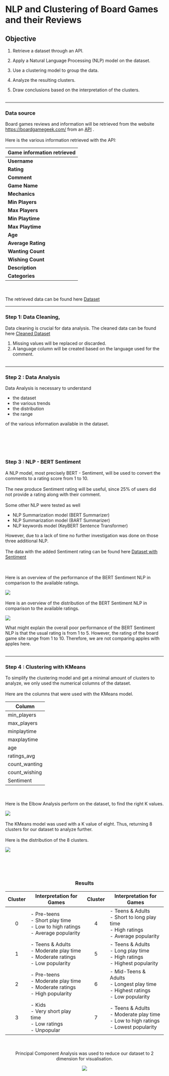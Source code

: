 # NLP and Clustering of Board Games and their Reviews 

## Objective

1. Retrieve a dataset through an API.

2. Apply a Natural Language Processing (NLP) model on the dataset.

3. Use a clustering model to group the data.

4. Analyze the resulting clusters.

5. Draw conclusions based on the interpretation of the clusters.
</br></br>
---
### Data source

Board games reviews and information will be retrieved from the website https://boardgamegeek.com/ from an [API](https://boardgamegeek.com/xmlapi) .
</br></br>
Here is the various information retrieved with the API:

| Game information retrieved      | 
|---------------|
| **Username** |
| **Rating** |
| **Comment**|
| **Game Name** | 
| **Mechanics** | 
| **Min Players** | 
| **Max Players** | 
| **Min Playtime** | 
| **Max Playtime** | 
| **Age** | 
| **Average Rating** | 
| **Wanting Count** | 
| **Wishing Count** | 
| **Description** | 
| **Categories** | 
</br></br>
The retrieved data can be found here [Dataset](data/games_comments.csv)

---
### Step 1: Data Cleaning,

Data cleaning is crucial for data analysis. The cleaned data can be found here [Cleaned Dataset](data/games_comments_clean.csv)

1. Missing values will be replaced or discarded.
2. A language column will be created based on the language used for the comment.
</br></br>
---
### Step 2 : Data Analysis

Data Analysis is necessary to understand 
   - the dataset
   - the various trends
   - the distribution
   - the range
     
of the various information available in the dataset.

</br></br>
---
### Step 3 : NLP - BERT Sentiment

A NLP model, most precisely BERT - Sentiment, will be used to convert the comments to a rating score from 1 to 10.
</br></br>
The new produce Sentiment rating will be useful, since 25% of users did not provide a rating along with their comment.
</br></br>
Some other NLP were tested as well
  - NLP Summarization model (BERT Summarizer)
  - NLP Summarization model (BART Summarizer)
  - NLP keywords model (KeyBERT Sentence Transformer)

However, due to a lack of time no further investigation was done on those three additional NLP.
</br></br>
The data with the added Sentiment rating can be found here [Dataset with Sentiment](data/games_comments_sentiment_summarized.csv) 

</br></br>
Here is an overview of the performance of the BERT Sentiment NLP in comparison to the available ratings.

![](graph/Class_report.png)
</br></br>
Here is an overview of the distribution of the BERT Sentiment NLP in comparison to the available ratings.

![](graph/SentimentvsRating.png)

What might explain the overall poor performance of the BERT Sentiment NLP is that the usual rating is from 1 to 5. However, the rating of the board game site range from 1 to 10. Therefore, we are not comparing apples with apples here.
</br></br>

---
### Step 4 : Clustering with KMeans

To simplify the clustering model and get a minimal amount of clusters to analyze, we only used the numerical columns of the dataset.
</br></br>
Here are the columns that were used with the KMeans model.

| Column       |
|--------------- |
| min_players    |
| max_players    |
| minplaytime    |
| maxplaytime    |
| age            |
| ratings_avg    |
| count_wanting  |
| count_wishing  |
| Sentiment      |

</br></br>
Here is the Elbow Analysis perform on the dataset, to find the right K values. 

![](graph/ElbowKmeans.png)
</br></br>
The KMeans model was used with a K value of eight. Thus, returning 8 clusters for our dataset to analyze further. 
</br></br>
Here is the distribution of the 8 clusters.

![](graph/Distribution_Cluster.png)


</br></br></br>
<center>
    
### Results


| Cluster | Interpretation for Games| Cluster | Interpretation for Games|
| :---------: |----------------| :---------: |----------------|
| 0       | - Pre-teens</br>- Short play time</br>- Low to high ratings</br>- Average popularity               | 4       | - Teens & Adults</br>- Short to long play time</br>- High ratings</br>- Average popularity                |
| 1       | - Teens & Adults </br>- Moderate play time</br>- Moderate ratings</br>- Low popularity                | 5       | - Teens & Adults</br>- Long play time</br>- High ratings</br>- Highest popularity                 |
| 2       | - Pre-teens</br>- Moderate play time</br>- Moderate ratings</br>- High popularity                | 6       | - Mid-Teens & Adults</br>- Longest play time</br>- Highest ratings</br>- Low popularity                |
| 3       | - Kids</br>- Very short play time</br>- Low ratings</br>- Unpopular                | 7       | - Teens & Adults</br>- Moderate play time</br>- Low to high ratings</br>- Lowest popularity                |

</br></br>
Principal Component Analysis was used to reduce our dataset to 2 dimension for visualisation.

![](graph/PCA_2d_comments.png)


</br></br>




    





